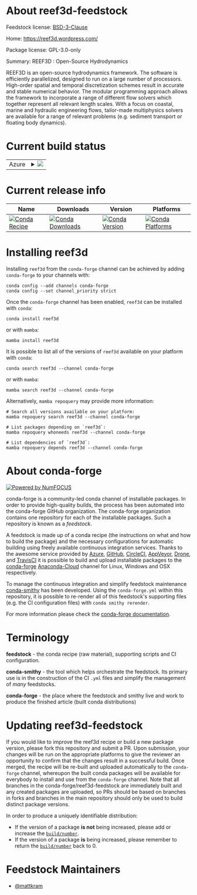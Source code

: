 About reef3d-feedstock
======================

Feedstock license: [BSD-3-Clause](https://github.com/conda-forge/reef3d-feedstock/blob/main/LICENSE.txt)

Home: https://reef3d.wordpress.com/

Package license: GPL-3.0-only

Summary: REEF3D : Open-Source Hydrodynamics

REEF3D is an open-source hydrodynamics framework.  The software is efficiently parallelized,
designed to run on a large number of processors. High-order spatial and temporal discretization
schemes result in accurate and stable numerical behavior. The modular programming approach
allows the framework to incorporate a range of different flow solvers which together represent
all relevant length scales. With a focus on coastal, marine and hydraulic engineering flows,
tailor-made multiphysics solvers are available for a range of relevant problems
(e.g. sediment transport or floating body dynamics).


Current build status
====================


<table>
    
  <tr>
    <td>Azure</td>
    <td>
      <details>
        <summary>
          <a href="https://dev.azure.com/conda-forge/feedstock-builds/_build/latest?definitionId=20613&branchName=main">
            <img src="https://dev.azure.com/conda-forge/feedstock-builds/_apis/build/status/reef3d-feedstock?branchName=main">
          </a>
        </summary>
        <table>
          <thead><tr><th>Variant</th><th>Status</th></tr></thead>
          <tbody><tr>
              <td>linux_64</td>
              <td>
                <a href="https://dev.azure.com/conda-forge/feedstock-builds/_build/latest?definitionId=20613&branchName=main">
                  <img src="https://dev.azure.com/conda-forge/feedstock-builds/_apis/build/status/reef3d-feedstock?branchName=main&jobName=linux&configuration=linux%20linux_64_" alt="variant">
                </a>
              </td>
            </tr><tr>
              <td>osx_64</td>
              <td>
                <a href="https://dev.azure.com/conda-forge/feedstock-builds/_build/latest?definitionId=20613&branchName=main">
                  <img src="https://dev.azure.com/conda-forge/feedstock-builds/_apis/build/status/reef3d-feedstock?branchName=main&jobName=osx&configuration=osx%20osx_64_" alt="variant">
                </a>
              </td>
            </tr><tr>
              <td>osx_arm64</td>
              <td>
                <a href="https://dev.azure.com/conda-forge/feedstock-builds/_build/latest?definitionId=20613&branchName=main">
                  <img src="https://dev.azure.com/conda-forge/feedstock-builds/_apis/build/status/reef3d-feedstock?branchName=main&jobName=osx&configuration=osx%20osx_arm64_" alt="variant">
                </a>
              </td>
            </tr>
          </tbody>
        </table>
      </details>
    </td>
  </tr>
</table>

Current release info
====================

| Name | Downloads | Version | Platforms |
| --- | --- | --- | --- |
| [![Conda Recipe](https://img.shields.io/badge/recipe-reef3d-green.svg)](https://anaconda.org/conda-forge/reef3d) | [![Conda Downloads](https://img.shields.io/conda/dn/conda-forge/reef3d.svg)](https://anaconda.org/conda-forge/reef3d) | [![Conda Version](https://img.shields.io/conda/vn/conda-forge/reef3d.svg)](https://anaconda.org/conda-forge/reef3d) | [![Conda Platforms](https://img.shields.io/conda/pn/conda-forge/reef3d.svg)](https://anaconda.org/conda-forge/reef3d) |

Installing reef3d
=================

Installing `reef3d` from the `conda-forge` channel can be achieved by adding `conda-forge` to your channels with:

```
conda config --add channels conda-forge
conda config --set channel_priority strict
```

Once the `conda-forge` channel has been enabled, `reef3d` can be installed with `conda`:

```
conda install reef3d
```

or with `mamba`:

```
mamba install reef3d
```

It is possible to list all of the versions of `reef3d` available on your platform with `conda`:

```
conda search reef3d --channel conda-forge
```

or with `mamba`:

```
mamba search reef3d --channel conda-forge
```

Alternatively, `mamba repoquery` may provide more information:

```
# Search all versions available on your platform:
mamba repoquery search reef3d --channel conda-forge

# List packages depending on `reef3d`:
mamba repoquery whoneeds reef3d --channel conda-forge

# List dependencies of `reef3d`:
mamba repoquery depends reef3d --channel conda-forge
```


About conda-forge
=================

[![Powered by
NumFOCUS](https://img.shields.io/badge/powered%20by-NumFOCUS-orange.svg?style=flat&colorA=E1523D&colorB=007D8A)](https://numfocus.org)

conda-forge is a community-led conda channel of installable packages.
In order to provide high-quality builds, the process has been automated into the
conda-forge GitHub organization. The conda-forge organization contains one repository
for each of the installable packages. Such a repository is known as a *feedstock*.

A feedstock is made up of a conda recipe (the instructions on what and how to build
the package) and the necessary configurations for automatic building using freely
available continuous integration services. Thanks to the awesome service provided by
[Azure](https://azure.microsoft.com/en-us/services/devops/), [GitHub](https://github.com/),
[CircleCI](https://circleci.com/), [AppVeyor](https://www.appveyor.com/),
[Drone](https://cloud.drone.io/welcome), and [TravisCI](https://travis-ci.com/)
it is possible to build and upload installable packages to the
[conda-forge](https://anaconda.org/conda-forge) [Anaconda-Cloud](https://anaconda.org/)
channel for Linux, Windows and OSX respectively.

To manage the continuous integration and simplify feedstock maintenance
[conda-smithy](https://github.com/conda-forge/conda-smithy) has been developed.
Using the ``conda-forge.yml`` within this repository, it is possible to re-render all of
this feedstock's supporting files (e.g. the CI configuration files) with ``conda smithy rerender``.

For more information please check the [conda-forge documentation](https://conda-forge.org/docs/).

Terminology
===========

**feedstock** - the conda recipe (raw material), supporting scripts and CI configuration.

**conda-smithy** - the tool which helps orchestrate the feedstock.
                   Its primary use is in the construction of the CI ``.yml`` files
                   and simplify the management of *many* feedstocks.

**conda-forge** - the place where the feedstock and smithy live and work to
                  produce the finished article (built conda distributions)


Updating reef3d-feedstock
=========================

If you would like to improve the reef3d recipe or build a new
package version, please fork this repository and submit a PR. Upon submission,
your changes will be run on the appropriate platforms to give the reviewer an
opportunity to confirm that the changes result in a successful build. Once
merged, the recipe will be re-built and uploaded automatically to the
`conda-forge` channel, whereupon the built conda packages will be available for
everybody to install and use from the `conda-forge` channel.
Note that all branches in the conda-forge/reef3d-feedstock are
immediately built and any created packages are uploaded, so PRs should be based
on branches in forks and branches in the main repository should only be used to
build distinct package versions.

In order to produce a uniquely identifiable distribution:
 * If the version of a package **is not** being increased, please add or increase
   the [``build/number``](https://docs.conda.io/projects/conda-build/en/latest/resources/define-metadata.html#build-number-and-string).
 * If the version of a package **is** being increased, please remember to return
   the [``build/number``](https://docs.conda.io/projects/conda-build/en/latest/resources/define-metadata.html#build-number-and-string)
   back to 0.

Feedstock Maintainers
=====================

* [@mattkram](https://github.com/mattkram/)

